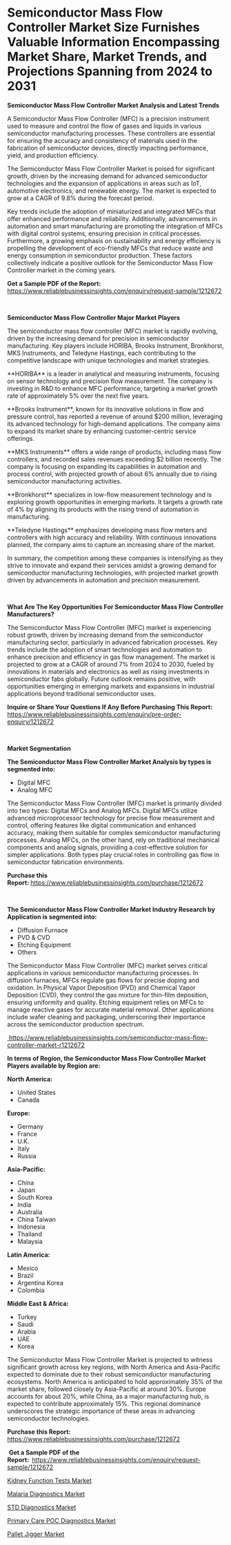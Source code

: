 <p><h1>Semiconductor Mass Flow Controller Market Size Furnishes Valuable Information Encompassing Market Share, Market Trends, and Projections Spanning from 2024 to 2031</h1></p><p><strong>Semiconductor Mass Flow Controller Market Analysis and Latest Trends</strong></p>
<p><p>A Semiconductor Mass Flow Controller (MFC) is a precision instrument used to measure and control the flow of gases and liquids in various semiconductor manufacturing processes. These controllers are essential for ensuring the accuracy and consistency of materials used in the fabrication of semiconductor devices, directly impacting performance, yield, and production efficiency.</p><p>The Semiconductor Mass Flow Controller Market is poised for significant growth, driven by the increasing demand for advanced semiconductor technologies and the expansion of applications in areas such as IoT, automotive electronics, and renewable energy. The market is expected to grow at a CAGR of 9.8% during the forecast period. </p><p>Key trends include the adoption of miniaturized and integrated MFCs that offer enhanced performance and reliability. Additionally, advancements in automation and smart manufacturing are promoting the integration of MFCs with digital control systems, ensuring precision in critical processes. Furthermore, a growing emphasis on sustainability and energy efficiency is propelling the development of eco-friendly MFCs that reduce waste and energy consumption in semiconductor production. These factors collectively indicate a positive outlook for the Semiconductor Mass Flow Controller market in the coming years.</p></p>
<p><strong>Get a Sample PDF of the Report:&nbsp;</strong> <a href="https://www.reliablebusinessinsights.com/enquiry/request-sample/1212672?utm_campaign=113&utm_medium=2&utm_source=Github&utm_content=ia&utm_term=17122024&utm_id=semiconductor-mass-flow-controller">https://www.reliablebusinessinsights.com/enquiry/request-sample/1212672</a></p>
<p>&nbsp;</p>
<p><strong>Semiconductor Mass Flow Controller Major Market Players</strong></p>
<p><p>The semiconductor mass flow controller (MFC) market is rapidly evolving, driven by the increasing demand for precision in semiconductor manufacturing. Key players include HORIBA, Brooks Instrument, Bronkhorst, MKS Instruments, and Teledyne Hastings, each contributing to the competitive landscape with unique technologies and market strategies.</p><p>**HORIBA** is a leader in analytical and measuring instruments, focusing on sensor technology and precision flow measurement. The company is investing in R&D to enhance MFC performance, targeting a market growth rate of approximately 5% over the next five years. </p><p>**Brooks Instrument**, known for its innovative solutions in flow and pressure control, has reported a revenue of around $200 million, leveraging its advanced technology for high-demand applications. The company aims to expand its market share by enhancing customer-centric service offerings.</p><p>**MKS Instruments** offers a wide range of products, including mass flow controllers, and recorded sales revenues exceeding $2 billion recently. The company is focusing on expanding its capabilities in automation and process control, with projected growth of about 6% annually due to rising semiconductor manufacturing activities.</p><p>**Bronkhorst** specializes in low-flow measurement technology and is exploring growth opportunities in emerging markets. It targets a growth rate of 4% by aligning its products with the rising trend of automation in manufacturing.</p><p>**Teledyne Hastings** emphasizes developing mass flow meters and controllers with high accuracy and reliability. With continuous innovations planned, the company aims to capture an increasing share of the market.</p><p>In summary, the competition among these companies is intensifying as they strive to innovate and expand their services amidst a growing demand for semiconductor manufacturing technologies, with projected market growth driven by advancements in automation and precision measurement.</p></p>
<p>&nbsp;</p>
<p><strong>What Are The Key Opportunities For Semiconductor Mass Flow Controller Manufacturers?</strong></p>
<p><p>The Semiconductor Mass Flow Controller (MFC) market is experiencing robust growth, driven by increasing demand from the semiconductor manufacturing sector, particularly in advanced fabrication processes. Key trends include the adoption of smart technologies and automation to enhance precision and efficiency in gas flow management. The market is projected to grow at a CAGR of around 7% from 2024 to 2030, fueled by innovations in materials and electronics as well as rising investments in semiconductor fabs globally. Future outlook remains positive, with opportunities emerging in emerging markets and expansions in industrial applications beyond traditional semiconductor uses.</p></p>
<p><strong>Inquire or Share Your Questions If Any Before Purchasing This Report:</strong> <a href="https://www.reliablebusinessinsights.com/enquiry/pre-order-enquiry/1212672?utm_campaign=113&utm_medium=2&utm_source=Github&utm_content=ia&utm_term=17122024&utm_id=semiconductor-mass-flow-controller">https://www.reliablebusinessinsights.com/enquiry/pre-order-enquiry/1212672</a></p>
<p>&nbsp;</p>
<p><strong>Market Segmentation</strong></p>
<p><strong>The Semiconductor Mass Flow Controller Market Analysis by types is segmented into:</strong></p>
<p><ul><li>Digital MFC</li><li>Analog MFC</li></ul></p>
<p><p>The Semiconductor Mass Flow Controller (MFC) market is primarily divided into two types: Digital MFCs and Analog MFCs. Digital MFCs utilize advanced microprocessor technology for precise flow measurement and control, offering features like digital communication and enhanced accuracy, making them suitable for complex semiconductor manufacturing processes. Analog MFCs, on the other hand, rely on traditional mechanical components and analog signals, providing a cost-effective solution for simpler applications. Both types play crucial roles in controlling gas flow in semiconductor fabrication environments.</p></p>
<p><strong>Purchase this Report:&nbsp;</strong><a href="https://www.reliablebusinessinsights.com/purchase/1212672?utm_campaign=113&utm_medium=2&utm_source=Github&utm_content=ia&utm_term=17122024&utm_id=semiconductor-mass-flow-controller">https://www.reliablebusinessinsights.com/purchase/1212672</a></p>
<p>&nbsp;</p>
<p><strong>The Semiconductor Mass Flow Controller Market Industry Research by Application is segmented into:</strong></p>
<p><ul><li>Diffusion Furnace</li><li>PVD & CVD</li><li>Etching Equipment</li><li>Others</li></ul></p>
<p><p>The Semiconductor Mass Flow Controller (MFC) market serves critical applications in various semiconductor manufacturing processes. In diffusion furnaces, MFCs regulate gas flows for precise doping and oxidation. In Physical Vapor Deposition (PVD) and Chemical Vapor Deposition (CVD), they control the gas mixture for thin-film deposition, ensuring uniformity and quality. Etching equipment relies on MFCs to manage reactive gases for accurate material removal. Other applications include wafer cleaning and packaging, underscoring their importance across the semiconductor production spectrum.</p></p>
<p><a href="https://www.reliablebusinessinsights.com/semiconductor-mass-flow-controller-market-r1212672?utm_campaign=113&utm_medium=2&utm_source=Github&utm_content=ia&utm_term=17122024&utm_id=semiconductor-mass-flow-controller">&nbsp;https://www.reliablebusinessinsights.com/semiconductor-mass-flow-controller-market-r1212672</a></p>
<p><strong>In terms of Region, the Semiconductor Mass Flow Controller Market Players available by Region are:</strong></p>
<p>
    <p> <strong> North America: </strong>
        <ul>
            <li>United States</li>
            <li>Canada</li>
        </ul>
        </p> 
    <p> <strong> Europe: </strong>
        <ul>
            <li>Germany</li>
            <li>France</li>
            <li>U.K.</li>
            <li>Italy</li>
            <li>Russia</li>
        </ul>
        </p> 
    <p> <strong> Asia-Pacific: </strong>
        <ul>
            <li>China</li>
            <li>Japan</li>
            <li>South Korea</li>
            <li>India</li>
            <li>Australia</li>
            <li>China Taiwan</li>
            <li>Indonesia</li>
            <li>Thailand</li>
            <li>Malaysia</li>
        </ul>
        </p> 
    <p> <strong> Latin America: </strong>
        <ul>
            <li>Mexico</li>
            <li>Brazil</li>
            <li>Argentina Korea</li>
            <li>Colombia</li>
        </ul>
        </p> 
    <p> <strong> Middle East & Africa: </strong>
        <ul>
            <li>Turkey</li>
            <li>Saudi</li>
            <li>Arabia</li>
            <li>UAE</li>
            <li>Korea</li>
        </ul>
    </p>
    </p>
<p><p>The Semiconductor Mass Flow Controller Market is projected to witness significant growth across key regions, with North America and Asia-Pacific expected to dominate due to their robust semiconductor manufacturing ecosystems. North America is anticipated to hold approximately 35% of the market share, followed closely by Asia-Pacific at around 30%. Europe accounts for about 20%, while China, as a major manufacturing hub, is expected to contribute approximately 15%. This regional dominance underscores the strategic importance of these areas in advancing semiconductor technologies.</p></p>
<p><strong>Purchase this Report: </strong><a href="https://www.reliablebusinessinsights.com/purchase/1212672?utm_campaign=113&utm_medium=2&utm_source=Github&utm_content=ia&utm_term=17122024&utm_id=semiconductor-mass-flow-controller">https://www.reliablebusinessinsights.com/purchase/1212672</a></p>
<p>&nbsp;<strong>Get a Sample PDF of the Report:&nbsp;&nbsp;</strong><a href="https://www.reliablebusinessinsights.com/enquiry/request-sample/1212672?utm_campaign=113&utm_medium=2&utm_source=Github&utm_content=ia&utm_term=17122024&utm_id=semiconductor-mass-flow-controller">https://www.reliablebusinessinsights.com/enquiry/request-sample/1212672</a></p>
<p><strong></strong></p>
<p><p><a href="https://www.linkedin.com/pulse/projecting-growth-trajectory-kidney-function-tests-market-evqtf?utm_campaign=113&utm_medium=2&utm_source=Github&utm_content=ia&utm_term=17122024&utm_id=semiconductor-mass-flow-controller">Kidney Function Tests Market</a></p><p><a href="https://www.linkedin.com/pulse/key-trends-opportunities-malaria-diagnostics-market-from-ko5sf?utm_campaign=113&utm_medium=2&utm_source=Github&utm_content=ia&utm_term=17122024&utm_id=semiconductor-mass-flow-controller">Malaria Diagnostics Market</a></p><p><a href="https://www.linkedin.com/pulse/std-diagnostics-market-scopegrowingat-cagr-of83-insights-jorvf?utm_campaign=113&utm_medium=2&utm_source=Github&utm_content=ia&utm_term=17122024&utm_id=semiconductor-mass-flow-controller">STD Diagnostics Market</a></p><p><a href="https://www.linkedin.com/pulse/global-primary-care-poc-diagnostics-market-set-grow-despite-prfmf?utm_campaign=113&utm_medium=2&utm_source=Github&utm_content=ia&utm_term=17122024&utm_id=semiconductor-mass-flow-controller">Primary Care POC Diagnostics Market</a></p><p><a href="https://www.linkedin.com/pulse/industry-experts-project-pallet-jigger-market-growth-141-cagr-ee1de?utm_campaign=113&utm_medium=2&utm_source=Github&utm_content=ia&utm_term=17122024&utm_id=semiconductor-mass-flow-controller">Pallet Jigger Market</a></p></p>
